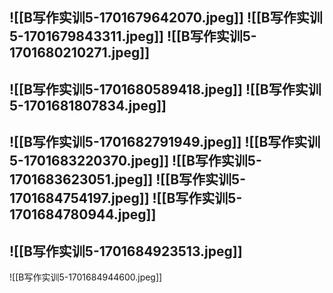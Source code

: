 ![[B写作实训5-1701679642070.jpeg]]
![[B写作实训5-1701679843311.jpeg]]
![[B写作实训5-1701680210271.jpeg]]
---
![[B写作实训5-1701680589418.jpeg]]
![[B写作实训5-1701681807834.jpeg]]
---
![[B写作实训5-1701682791949.jpeg]]
![[B写作实训5-1701683220370.jpeg]] 
![[B写作实训5-1701683623051.jpeg]]
 ![[B写作实训5-1701684754197.jpeg]]
 ![[B写作实训5-1701684780944.jpeg]]
 ---
 ![[B写作实训5-1701684923513.jpeg]]
 ---
 ![[B写作实训5-1701684944600.jpeg]]
 





